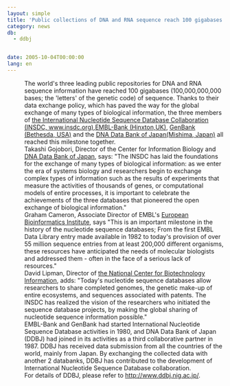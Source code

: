 ```yaml
---
layout: simple
title: 'Public collections of DNA and RNA sequence reach 100 gigabases '
category: news
db:
  - ddbj


date: 2005-10-04T00:00:00
lang: en
---
```


<dd>The world's three leading public repositories for DNA and RNA sequence information have reached 100 gigabases (100,000,000,000 bases; the 'letters' of the genetic code) of sequence. Thanks to their data exchange policy, which has paved the way for the global exchange of many types of biological information, the three members of <a href="http://www.insdc.org/" target="_blank">the International Nucleotide Sequence Database Collaboration (INSDC, www.insdc.org)</a>,<a href="http://www.ebi.ac.uk/embl/" target="_blank">EMBL-Bank (Hinxton,UK)</a>, <a href="http://www.ncbi.nlm.nih.gov/Genbank/index.html">GenBank (Bethesda, USA)</a> and the <a href="/index-e.html">DNA Data Bank of Japan(Mishima, Japan)</a> all reached this milestone together.
<dd>Takashi Gojobori, Director of the Center for Information Biology and <a href="/Welcome-e.html">DNA Data Bank of Japan</a>, says: "The INSDC has laid the foundations for the exchange of many types of biological information: as we enter the era of systems biology and researchers begin to exchange complex types of information such as the results of experiments that measure the activities of thousands of genes, or computational models of entire processes, it is important to celebrate the achievements of the three databases that pioneered the open exchange of biological information."
<dd>Graham Cameron, Associate Director of EMBL's <a href="http://www.ebi.ac.uk/">European Bioinformatics Institute</a>, says "This is an important milestone in the history of the nucleotide sequence databases; From the first EMBL Data Library entry made available in 1982 to today's provision of over 55 million sequence entries from at least 200,000 different organisms, these resources have anticipated the needs of molecular biologists and addressed them - often in the face of a serious lack of resources."
<dd>David Lipman, Director of <a href="http://www.ncbi.nlm.nih.gov/">the National Center for Biotechnology Information</a>, adds: "Today's nucleotide sequence databases allow researchers to share completed genomes, the genetic make-up of entire ecosystems, and sequences associated with patents. The INSDC has realized the vision of the researchers who initiated the sequence database projects, by making the global sharing of nucleotide sequence information possible."
<dd>EMBL-Bank and GenBank had started International Nucleotide Sequence Database activities in 1980, and DNA Data Bank of Japan (DDBJ) had joined in its activities as a third collaborative partner in 1987. DDBJ has received data submission from all the countries of the world, mainly from Japan. By exchanging the collected data with another 2 databanks, DDBJ has contributed to the development of International Nucleotide Sequence Database collaboration.
<dd>For details of DDBJ, please refer to <a href="/%20">http://www.ddbj.nig.ac.jp/</a>.</dd>
</dd>
</dd>
</dd>
</dd>
</dd>
